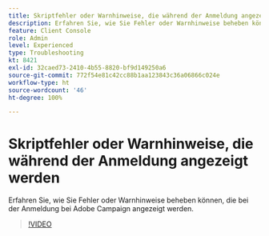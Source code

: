 ```yaml
---
title: Skriptfehler oder Warnhinweise, die während der Anmeldung angezeigt werden
description: Erfahren Sie, wie Sie Fehler oder Warnhinweise beheben können, die bei der Anmeldung bei Adobe Campaign angezeigt werden.
feature: Client Console
role: Admin
level: Experienced
type: Troubleshooting
kt: 8421
exl-id: 32caed73-2410-4b55-8820-bf9d149250a6
source-git-commit: 772f54e81c42cc88b1aa123843c36a06866c024e
workflow-type: ht
source-wordcount: '46'
ht-degree: 100%

---
```


# Skriptfehler oder Warnhinweise, die während der Anmeldung angezeigt werden

Erfahren Sie, wie Sie Fehler oder Warnhinweise beheben können, die bei der Anmeldung bei Adobe Campaign angezeigt werden.

>[!VIDEO](https://video.tv.adobe.com/v/335975?quality=12)

